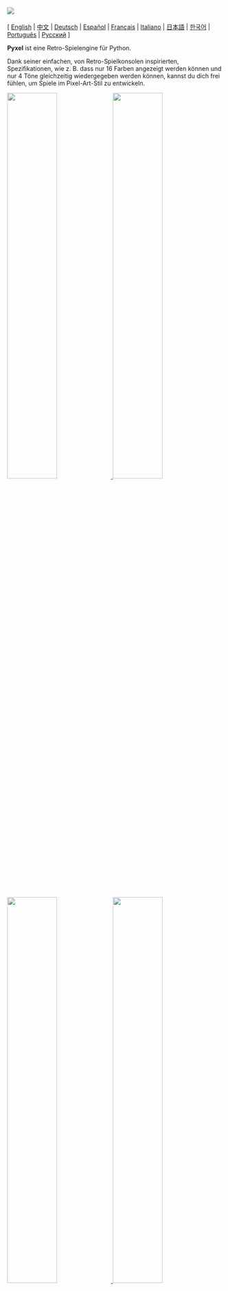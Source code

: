 # <img src="images/pyxel_logo_152x64.png">

[ [English](README.md) | [中文](README.cn.md) | [Deutsch](README.de.md) | [Español](README.es.md) | [Français](README.fr.md) | [Italiano](README.it.md) | [日本語](README.ja.md) | [한국어](README.ko.md) | [Português](README.pt.md) | [Русский](README.ru.md) ]

**Pyxel** ist eine Retro-Spielengine für Python.

Dank seiner einfachen, von Retro-Spielkonsolen inspirierten, Spezifikationen, wie z. B. dass nur 16 Farben angezeigt werden können und nur 4 Töne gleichzeitig wiedergegeben werden können, kannst du dich frei fühlen, um Spiele im Pixel-Art-Stil zu entwickeln.

<a href="pyxel/examples/01_hello_pyxel.py" target="_blank">
<img src="pyxel/examples/screenshots/01_hello_pyxel.gif" width="48%">
</a>

<a href="pyxel/examples/02_jump_game.py" target="_blank">
<img src="pyxel/examples/screenshots/02_jump_game.gif" width="48%">
</a>

<a href="pyxel/examples/03_draw_api.py" target="_blank">
<img src="pyxel/examples/screenshots/03_draw_api.gif" width="48%">
</a>

<a href="pyxel/examples/04_sound_api.py" target="_blank">
<img src="pyxel/examples/screenshots/04_sound_api.gif" width="48%">
</a>

<a href="pyxel/editor/screenshots/image_tilemap_editor.gif" target="_blank">
<img src="pyxel/editor/screenshots/image_tilemap_editor.gif" width="48%">
</a>

<a href="pyxel/editor/screenshots/sound_music_editor.gif" target="_blank">
<img src="pyxel/editor/screenshots/sound_music_editor.gif" width="48%">
</a>

Die Spezifikationen der Spielkonsole und der APIs für Pyxel beziehen sich auf die großartigen [PICO-8] (https://www.lexaloffle.com/pico-8.php) und [TIC-80] (https://tic.computer/).

Pyxel ist quelloffen und kostenlos zu verwenden. Fang an, ein Retro-Spiel mit Pyxel zu entwickeln!

## Spezifikationen

- Läuft unter Windows, Mac, und Linux
- Code schreiben mit Python3
- Festgelegte 16-Farben-Palette
- 256x256 große 3 Image Banks
- 256x256 große 8 Tilemaps
- 4 Kanäle mit 64 definierbaren Tönen
- 8 Musikspuren, die beliebige Klänge kombinieren können
- Tastatur-, Maus- und Gamepad-Eingaben
- Bild- und Toneditor

### Farbpalette

<img src="pyxel/examples/screenshots/05_color_palette.png">
<br><br>
<img src="images/pyxel_palette.png">

## Installationsanleitung

### Windows

Zuerst installiere [Python3](https://www.python.org/) (Version 3.6.8 oder höher).

Wenn du Python mit dem offiziellen Installationsprogramm installierst, klicke auf das Feld unten **Add Python to PATH**,

<img src="images/python_installer.png">

Als nächstes installiere Pyxel mit dem `pip` Befehl in der Konsole:

```sh
pip install -U pyxel
```

### Mac

Installier zunächst in der Umgebung, in der der [Homebrew](https://brew.sh/) Paketmanager installiert ist, [Python3](https://www.python.org/) (Version 3.6.8 oder höher) und die erforderlichen Pakete mit dem folgenden Befehl:

```sh
brew install python3 gcc sdl2 sdl2_image gifsicle
```

Du kannst Python3 auch auf andere Weise installieren, aber beachte, dass zusätzliche Bibliotheken installiert werden müssen.

Starte anschließend die Konsole neu und installiere Pyxel mit dem Befehl `pip3`:

```sh
pip3 install -U pyxel
```

### Linux

Installiere [Python3](https://www.python.org/) (Version 3.6.8 oder höher) und die erforderlichen Pakete für deine Distribution.

**Ubuntu:**

```sh
sudo apt install python3 python3-pip libsdl2-dev libsdl2-image-dev gifsicle
sudo -H pip3 install -U pyxel
```

### Andere Umgebungen

Um Pyxel in einer anderen Umgebung als der oben genannten zu installieren (32-Bit-Linux, Raspberry PI, etc.), folge den untenstehenden Schritten zur Erstellung:

#### Installiere die erforderlichen Tools und Pakete

- C++ build toolchain (sollte gcc und make Befehl beeinhalten)
- libsdl2-dev und libsdl2-image-dev
- [Python3](https://www.python.org/) (Version 3.6.8 oder höher) und den pip Befehl

#### Führe den folgenden Befehl in einem beliebigen Ordner aus


```sh
git clone https://github.com/kitao/pyxel.git
cd pyxel
make -C pyxel/core clean all
pip3 install .
```

### Installiere Beispiele

Nach der Installation von Pyxel kannst du die Beispiele von Pyxel mit dem folgenden Befehl in das aktuelle Verzeichnis kopieren:

```sh
install_pyxel_examples
```

Die zu kopierenden Beispiele lauten wie folgt:

- [01_hello_pyxel.py](pyxel/examples/01_hello_pyxel.py) - Einfaches Fenster
- [02_jump_game.py](pyxel/examples/02_jump_game.py) - Spring Spiel mit Pyxel-Ressource-Datei
- [03_draw_api.py](pyxel/examples/03_draw_api.py) - Demonstration der Zeichen-API
- [04_sound_api.py](pyxel/examples/04_sound_api.py) - Demonstration der Sound-API
- [05_color_palette.py](pyxel/examples/05_color_palette.py) - Farbpalleten Liste
- [06_click_game.py](pyxel/examples/06_click_game.py) - Maus-Klick-Spiel
- [07_snake.py](pyxel/examples/07_snake.py) - Snake mit BGM
- [08_triangle_api.py](pyxel/examples/08_triangle_api.py) - Demonstration der Dreiecks-API
- [09_shooter.py](pyxel/examples/09_shooter.py) - Shoot'em up with Displayübergängen

Die Beispiele können wie normaler Python-Code ausgeführt werden:

**Windows:**

```sh
cd pyxel_examples
python 01_hello_pyxel.py
```

**Mac / Linux:**

```sh
cd pyxel_examples
python3 01_hello_pyxel.py
```

## Verwendung

### Eine Pyxel-Anwendung erstellen

Nachdem du das Pyxel-Modul in deinen Python-Code importiert hast, lege zunächst die Fenstergröße mit der Funktion `init` fest und starte dann die Pyxel-Anwendung mit der Funktion `run`.

```python
import pyxel

pyxel.init(160, 120)

def update():
    if pyxel.btnp(pyxel.KEY_Q):
        pyxel.quit()

def draw():
    pyxel.cls(0)
    pyxel.rect(10, 10, 20, 20, 11)

pyxel.run(update, draw)
```

Die Argumente der Funktion `run` sind die `update` Funktion, um jedes Bild zu aktualisieren, und die Funktion `draw`, um den Bildschirm bei Bedarf zu zeichnen.

In einer tatsächlichen Anwendung ist es empfehlenswert, den Pyxel-Code in eine Klasse zu verpacken, wie unten dargestellt:

```python
import pyxel

class App:
    def __init__(self):
        pyxel.init(160, 120)
        self.x = 0
        pyxel.run(self.update, self.draw)

    def update(self):
        self.x = (self.x + 1) % pyxel.width

    def draw(self):
        pyxel.cls(0)
        pyxel.rect(self.x, 0, 8, 8, 9)

App()
```

Es ist auch möglich, simplen Code mit den Funktionen `show` und `flip` zu schreiben, um einfache Grafiken und Animationen zu zeichnen.

Die Funktion `show` zeigt den Bildschirm und wartet, bis die Taste `ESC` gedrückt wird.

```python
import pyxel

pyxel.init(120, 120)
pyxel.cls(1)
pyxel.circb(60, 60, 40, 7)
pyxel.show()
```

Die `flip` Funktion zeichnet das Fenster einmal neu

```python
import pyxel

pyxel.init(120, 80)

while True:
    pyxel.cls(3)
    pyxel.rectb(pyxel.frame_count % 160 - 40, 20, 40, 40, 7)
    pyxel.flip()
```

### Shortcuts

Die folgenden Shortcuts können eingegeben werden, während eine Pyxel-Anwendung läuft:

- `Esc`<br>
Schließt die Anwendung
- `Alt(Option)+1`<br>
Speichert einen Screenshot zum Desktop
- `Alt(Option)+2`<br>
Setzt die Startzeit für die Aufnahme des Bildschirmaufzeichnung zurück
- `Alt(Option)+3`<br>
Speichert die Bildschirmaufzeichnung (gif) zum Desktop (bis zu 30 Sekunden)
- `Alt(Option)+0`<br>
Umschalten des Leistungsmonitors (fps, Updatezeit und Framezeit)
- `Alt(Option)+Enter`<br>
Fullscreen umschalten

### Wie man eine Ressource erstellt

Mit dem beigefügten Pyxel-Editor können Bilder und Töne erstellt werden, die in einer Pyxel-Anwendung verwendet werden.

Der Pyxel Editor startet mit dem folgenden Befehl:

```sh
pyxeleditor [pyxel_resource_file]
```

Wenn die angegebene Pyxel-Datei (.pyxres) existiert, wird die Datei geladen, wenn nicht, wird eine neue Datei mit dem angegebenen Namen erstellt. Wenn die Datei nicht angegeben wird, lautet der Name my_resource.pyxres.

Nach dem Start des Pyxel Editors kannst du die Datei ändern, indem du per Drag and Drop eine andere hinzufügst. Wenn du ``Ctrl``(``Cmd``) hälst, während du das tust, wird nur der Ressourcentyp (Bild/Kachelkarte/Sound/Musik) geladen, der gerade bearbeitet wird. Damit kannst du mehrere Datein zu einer kombinieren.

Die erstellte Datei kann mit der ``load`` function geladen werden.

Der Pyxel Editor hat die folgenden Bearbeitungsmodi

**Bildeditor:**

Der Modus zum Editieren von Image Banks.

<img src="pyxel/editor/screenshots/image_editor.gif">

Per Drag and Drop lässt sich eine png Datei in der Image Bank öffnen.

**Tilemap-Editor:**

Der Modus zum editieren von Tilemaps in welcher Bilder aus der Image Bank in einem tile pattern arrangiert sind.

<img src="pyxel/editor/screenshots/tilemap_editor.gif">

**Sound-Editor:**

Der Modus um Sounds zu editieren.

<img src="pyxel/editor/screenshots/sound_editor.gif">

**Musik-Editor:**

Der Modus um Sounds in Wiedergabereihenfolge zu Musik zusammenzufügen.

<img src="pyxel/editor/screenshots/music_editor.gif">

### Andere Methoden der Ressourcenerstellung

Pyxel-Bilder und Tilemaps können auch auf folgendem Weg erstellt werden:

- Erstelle eine Bild aus einer Liste von Strings mit der Funktion `Image.set` oder `Tilemap.set`
- Lade eine png-Datei in die Pyxel-Palette mit der Funktion `Image.load`

Pyxel Sounds lassen sich auf folgendermaßen erstellen:

- Erstelle Sounds aus Strings mit der `Sound.set` oder `Music.set` Funktion

Bitte lesen Sie die API-Referenz für die Verwendung dieser Funktionen.

### Eine Stand-Alone Executable erstellen

Mit dem Pyxel Packager können Executables erstellt werden, die ohne eine Python-Installation ausgeführt werden können.

Um eine Stand-alone Executable in einer Umgebung, in der der [PyInstaller](https://www.pyinstaller.org/) läuft, zu erstellen, gib die Python-Datei an, die beim Programmstart ausgeführt werden soll, mit dem `pyxelpackager` Befehl wie folgt an:

```sh
pyxelpackager python_file
```

Anschließend hast du eine Stand-alone Executable in dem `dist` Ordner.

Wenn Ressourcen wie .pyxres- oder .png-Datein benötigt werden, kopiere sie in den `assets` Ordner.

Es ist auch möglich ein Icon mit dem Befehl ``-i icon_file`` anzugeben.

## API-Referenz

### System

- `width`, `height`<br>
Die Breite und Höhe des Fensters

- `frame_count`<br>
Die Anzahl der bereits gezeigten Bilder

- `init(width, height, [caption], [scale], [palette], [fps], [quit_key], [fullscreen])`<br>
Initialisiert die Pyxel-Anwendung mit der Fenstergröße (`width`, `height`). Die maximale Fensterbreite ist 256<br>
Außerdem kannst du den Titel mit `caption`, die Displaygröße mit `scale`, Die Palletenfarbe mit `palette`, Bildwiederholrate mit `fps`, die Taste zum Beenden mit `quit_key` und ob in den Fullscreen gestartet werden soll mit `fullscreen` ändern. `palette` ist eine Liste von 16 Elementen einer 24-Bit-Farbe.<br>
z.B. `pyxel.init(160, 120, caption="Pyxel with PICO-8 palette", palette=[0x000000, 0x1D2B53, 0x7E2553, 0x008751, 0xAB5236, 0x5F574F, 0xC2C3C7, 0xFFF1E8, 0xFF004D, 0xFFA300, 0xFFEC27, 0x00E436, 0x29ADFF, 0x83769C, 0xFF77A8, 0xFFCCAA], quit_key=pyxel.KEY_NONE, fullscreen=True)`

- `run(update, draw)`<br>
Startet die Pyxel-Anwendung und rufe die `update` Funktion für die Berechnungen zwischen den Bildern und der `draw` Funktion um ein neues Bild anzuzeigen

- `quit()`<br>
Beendet die Pyxel-Anwendung nach dem aktuellen Frame

- `flip()`<br>
Erzwingt ein neues Bild (nicht in normaler Anwendung nutzen)

- `show()`<br>
Ein Bild zeichnen und für immer warten (nicht in normaler Anwendung nutzen)

### Ressource

- `save(filename)`<br>
Speichern Sie die Ressourcendatei (.pyxres) in das Verzeichnis des auszuführenden Skripts

- `load(filename, [image], [tilemap], [sound], [music])`<br>
Lade die Ressourcendatei (.pyxres) aus dem Verzeichnis des auszuführenden Skripts. Falls ``False`` für den Ressourcentypen angegeben ist (image/tilemap/sound/music), wird die Ressource nicht geladen

### Eingabe
- `mouse_x`, `mouse_y`<br>
Die aktuelle Position der Maus

- `mouse_wheel`<br>
Der aktuelle Wert des Scrollrads

- `btn(key)`<br>
Return `True` falls `key` gedrückt ist, sonst return `False` ([key definition list](pyxel/__init__.py))

- `btnp(key, [hold], [period])`<br>
Return `True` falls `key` gedrückt ist, sonst return `False`. Wenn `hold` und `period` angegeben sind, wird `True` am `period` Bildintervall returned, falls `key` für mehr als `hold` Frames gedrückt ist

- `btnr(key)`<br>
Return `True` falls `key` in dem Frame losgelassen wird, sonst return `False`

- `mouse(visible)`<br>
Falls `visible`  `True` ist, zeige den Mauscursor. Falls `False`, verstecke ihn. Obwohl man den Cursor dann nicht sehen kann, wird seine Position geupdated

### Grafiken

- `image(img, [system])`<br>
Bediene die Image Bank `img`(0-2) (siehe die Image class). Falls `system` `True` ist, kannst du auf die Image Bank für das System zugreifen. 3 steht für die Schriftart und den Ressourceneditor. 4 steht für das Fenster<br>
e.g. `pyxel.image(0).load(0, 0, "title.png")`

- `tilemap(tm)`<br>
Bediene die Tilemap `tm`(0-7) (siehe die Tilemap class)

- `clip(x, y, w, h)`<br>
Setze den Bildausschnitt von (`x`, `y`) zu Breite `w` und Höhe `h`. Setze den Bildausschnitt zurück zum Follbild mit `clip()`

- `pal(col1, col2)`<br>
Ersetze Farbe `col1` mit `col2` beim zeichnen. Mit `pal()` lässt sich die Pallete auf die initiale zurücksetzen

- `cls(col)`<br>
Das Fenster mit der Farbe `col` füllen

- `pget(x, y)`<br>
Erhalte den Pixel an der Position (`x`, `y`).

- `pset(x, y, col)`<br>
Zeichne einen Pixel der Farbe `col` an der Position (`x`, `y`)

- `line(x1, y1, x2, y2, col)`<br>
Zeichne eine Linie der Farbe `col` von (`x1`, `y1`) bis (`x2`, `y2`)

- `rect(x, y, w, h, col)`<br>
Zeichne ein Rechteck der Breite `w`, Höhe `h` und Farbe `col` ausgehend von (`x`, `y`)

- `rectb(x, y, w, h, col)`<br>
Zeichne die Umrisse eines Rechtecks der Breite `w`, Höhe `h` und Farbe `col` ausgehend von (`x`, `y`)

- `circ(x, y, r, col)`<br>
Zeichne einen Kreis mit dem Radius `r` und Farbe `col` an der Stelle (`x`, `y`)

- `circb(x, y, r, col)`<br>
Zeichne die Umrisse eines Kreises mit dem Radius `r` und Farbe `col` an der Stelle (`x`, `y`)

- `tri(x1, y1, x2, y2, x3, y3, col)`<br>
Zeichne ein Dreieck mit den Scheitelpunkten (`x1`, `y1`), (`x2`, `y2`), (`x3`, `y3`) und Farbe `col`

- `trib(x1, y1, x2, y2, x3, y3, col)`<br>
Zeichne die Umrisse eines Dreiecks mit den Scheitelpunkten (`x1`, `y1`), (`x2`, `y2`), (`x3`, `y3`) und Farbe `col`

- `blt(x, y, img, u, v, w, h, [colkey])`<br>
Kopiere eine Region der Größe (`w`, `h`) von (`u`, `v`) des Image Banks `img`(0-2) zur Position (`x`, `y`). Falls `w` und/oder `h` negativ ist, wird der Ausschnitt horizontal und/oder vertical gespiegelt. Falls `colkey` angegeben ist, wird der Auschnitt als transparentes Farbe behandelt

<img src="images/image_bank_mechanism.png">

- `bltm(x, y, tm, u, v, w, h, [colkey])`<br>
Zeichne die Tilemap `tm`(0-7) zur Position (`x`, `y`) entsprechend der Tile-Information der Größe (`w`, `h`) ausgehend von (`u`, `v`). Falls `colkey` angegeben ist, wird der Auschnitt als transparentes Farbe behandelt. Ein Tile der Tilemap wird mit der Größe 8x8 gemalt und falls die Tile-Nummer 0 ist, bezeichnet es die Region (0, 0)-(7, 7) der Image Bank, falls 1, (8, 0)-(15, 0) sind angegeben

<img src="images/tilemap_mechanism.png">

- `text(x, y, s, col)`<br>
Zeichne einen String `s` der Farbe `col` bei (`x`, `y`)

### Audio

- `sound(snd, [system])`<br>
Bediene den Ton `snd`(0-63) (siehe die Sound class). Falls `system` `True` ist, kann auf den Ton 64 für das System zugegriffen werden<br>
z.B. `pyxel.sound(0).speed = 60`

- `music(msc)`<br>
Bediene die Musik `msc`(0-7) (siehe die Music class)

- `play_pos(ch)`<br>
Erhalte die Sound-Playback-Position des Kanals `ch`. Die 100's und 1000's zeigen die Soundnummer und die 1's und 10's zeigen die Notennummer. Wenn playback gestoppt ist, return `-1`

- `play(ch, snd, loop=False)`<br>
Spiele den Ton `snd`(0-63) auf Kanal `ch`(0-3). Spiele in gegebener Reihenfolge, wenn `snd` eine Liste ist

- `playm(msc, loop=False)`<br>
Spiele die Muisk `msc`(0-7)

- `stop([ch])`<br>
Stoppe das Abspielen auf allen Kanälen. Falls `ch`(0-3) angegeben ist, stoppe den dazugehörigen Kanal

### Image Klasse

- `width`, `height`<br>
Die Breite und Höhe des Bildes

- `data`<br>
Die Daten des Bildes (256x256 zweidimensionale list)

- `get(x, y)`<br>
Erhalte die Daten des Bildes an der Position (`x`, `y`)

- `set(x, y, data)`<br>
Setze die Daten des Bildes bei (`x`, `y`) auf einen Wert oder eine list an Strings<br>
z.B. `pyxel.image(0).set(10, 10, ["1234", "5678", "9abc", "defg"])`

- `load(x, y, filename)`<br>
Lade das Bild aus dem Ausführungsverzeichnis bei (`x`, `y`)

- `copy(x, y, img, u, v, w, h)`<br>
Kopiere die Region der Größe (`w`, `h`) ausgehend von (`u`, `v`) von der Image Bank `img`(0-2) zu (`x`, `y`)

### Tilemap Klasse

- `width`, `height`<br>
Die Breite und Höhe der Tilemap

- `data`<br>
Die Datein der Tilemap (256x256 zweidimensionale list)

- `refimg`<br>
Die, von der Tilemap referenzierte Image Bank

- `get(x, y)`<br>
Erhalte die Daten der Tilemap bei (`x`, `y`)

- `set(x, y, data)`<br>
Setze die Daten der Tilemap bei (`x`, `y`) auf einen Wert oder eine list an Strings.<br>
z.B. `pyxel.tilemap(0).set(0, 0, ["000102", "202122", "a0a1a2", "b0b1b2"])`

- `copy(x, y, tm, u, v, w, h)`<br>
Kopiere die Region der Größe (`w`, `h`) von (`u`, `v`) der Tilemap `tm`(0-7) zu (`x`, `y`)

### Sound Klasse

- `note`<br>
Liste von Noten(0-127) (33 = 'A2' = 440Hz)

- `tone`<br>
Liste von Tönen(0:Triangle / 1:Square / 2:Pulse / 3:Noise)

- `volume`<br>
Liste der Lautstärke(0-7)

- `effect`<br>
Liste der Soundeffekte(0:None / 1:Slide / 2:Vibrato / 3:FadeOut)

- `speed`<br>
Die Länge einer Note(120 = 1 second per tone)

- `set(note, tone, volume, effect, speed)`<br>
Setze eine Note, Ton, Lautstärke und Effekt mit einem String. Fallse der Ton, die Lautstärke und Effektlänge kürzer sind als die Note, wird es vom Beginn an wiederholt

- `set_note(note)`<br>
Setze die Note mit einem String aus 'CDEFGAB'+'#-'+'0123' oder 'R'. Groß-Klein-Schreibung und Leerzeichen werden ignoriert<br>
z.B. `pyxel.sound(0).set_note("G2B-2D3R RF3F3F3")`

- `set_tone(tone)`<br>
Setze die Note mit einem String aus 'TSPN'. Groß-Klein-Schreibung und Leerzeichen werden ignoriert<br>
z.B. `pyxel.sound(0).set_tone("TTSS PPPN")`

- `set_volume(volume)`<br>
Setze die Lautstärke mit einem String aus '01234567'. Groß-Klein-Schreibung und Leerzeichen werden ignoriert<br>
z.B. `pyxel.sound(0).set_volume("7777 7531")`

- `set_effect(effect)`<br>
Setze den Effekt mit einem String aus 'NSVF'. Groß-Klein-Schreibung und Leerzeichen werden ignoriert<br>
z.B. `pyxel.sound(0).set_effect("NFNF NVVS")`

### Music Klasse

- `ch0`<br>
Liste der Töne (0-63), die auf Kanal 0 abgespielt werden. Wenn eine leere Liste angegeben wird, wird der Kanal nicht für die Wiedergabe verwendet.

- `ch1`<br>
Liste der Töne (0-63), die auf Kanal 1 abgespielt werden. Wenn eine leere Liste angegeben wird, wird der Kanal nicht für die Wiedergabe verwendet.

- `ch2`<br>
Liste der Töne (0-63), die auf Kanal 2 abgespielt werden. Wenn eine leere Liste angegeben wird, wird der Kanal nicht für die Wiedergabe verwendet.

- `ch3`<br>
Liste der Töne (0-63), die auf Kanal 3 abgespielt werden. Wenn eine leere Liste angegeben wird, wird der Kanal nicht für die Wiedergabe verwendet.

- `set(ch0, ch1, ch2, ch3)`<br>
Setzt die Liste der Töne (0-63) aller Kanäle. Wenn eine leere Liste angegeben wird, wird dieser Kanal nicht für die Wiedergabe verwendet<br>
z.B. `pyxel.music(0).set([0, 1], [2, 3], [4], [])`

- `set_ch0(data)`<br>
Setze die Liste der Töne(0-63) von Kanal 0

- `set_ch1(data)`<br>
Setze die Liste der Töne(0-63) von Kanal 1

- `set_ch2(data)`<br>
Setze die Liste der Töne(0-63) von Kanal 2

- `set_ch3(data)`<br>
Setze die Liste der Töne(0-63) von Kanal 2

## Wie du beitragen kannst

### Erstelle ein Issue

Nutze den [issue tracker] (https://github.com/kitao/pyxel/issues), um Fehlerberichte und Funktions-/Erweiterungswünsche einzureichen.
Bevor du ein neues Problem einreichst, durchsuche den Issue Tracker, um sicherzustellen, dass es kein ähnliches offenes Problem gibt.

Wenn Sie einen Bericht einreichen, wählen Sie die entsprechende Vorlage [von hier](https://github.com/kitao/pyxel/issues/new/choose).

### Manuelles Testen

Jeder, der den Code manuell testet und Fehler oder Verbesserungsvorschläge im Issue Tracker meldet, ist herzlich willkommen!

### Einreichen einer Pull-Anfrage

Patches/Fixes werden in Form von Pull Requests (PRs) akzeptiert. Stellen Sie sicher, dass das Problem, auf das sich der Pull Request bezieht, im Issue Tracker offen ist.

Bei einem eingereichten Pull-Request wird davon ausgegangen, dass der Veröffentlichung unter der [MIT Lizenz](LICENSE) zugestimmt wird.

## Other Information

- [Wiki](https://github.com/kitao/pyxel/wiki)
- [Subreddit](https://www.reddit.com/r/pyxel/)
- [Discord Server (English)](https://discord.gg/FC7kUZJ)
- [Discord Server (Japanisch - 日本語版)](https://discord.gg/qHA5BCS)

## License

Pyxel steht unter der [MIT Lizenz](http://en.wikipedia.org/wiki/MIT_License). Sie kann innerhalb proprietärer Software wiederverwendet werden, vorausgesetzt, dass alle Kopien der lizenzierten Software eine Kopie der MIT-Lizenzbedingungen und des Copyright-Vermerks enthalten.

Pyxel nutzt folgende Software:

- [SDL2](https://www.libsdl.org/)
- [miniz-cpp](https://github.com/tfussell/miniz-cpp)
- [Gifsicle](https://www.lcdf.org/gifsicle/)
